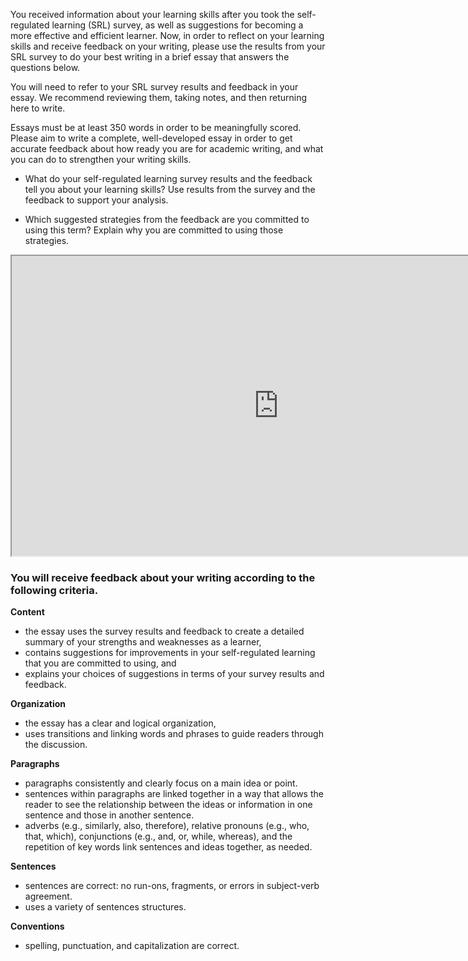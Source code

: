 You received information about your learning skills after you took the self-regulated learning (SRL) survey, as well as suggestions for becoming a more effective and efficient learner. Now, in order to reflect on your learning skills and receive feedback on your writing, please use the results from your SRL survey to do your best writing in a brief essay that answers the questions below. 

You will need to refer to your SRL survey results and feedback in your essay. We recommend reviewing them, taking notes, and then returning here to write.

Essays must be at least 350 words in order to be meaningfully scored. Please aim to write a complete, well-developed essay in order to get accurate feedback about how ready you are for academic writing, and what you can do to strengthen your writing skills.

* What do your self-regulated learning survey results and the feedback tell you about your learning skills? Use results from the survey and the feedback to support your analysis.

* Which suggested strategies from the feedback are you committed to using this term? Explain why you are committed to using those strategies.

<div class="embed-responsive embed-responsive-16by9"><iframe width="853" height="480" src="https://player.vimeo.com/video/212145509"></iframe></div>

### You will receive feedback about your writing according to the following criteria.

**Content**

* the essay uses the survey results and feedback to create a detailed summary of your strengths and weaknesses as a learner,
* contains suggestions for improvements in your self-regulated learning that you are committed to using, and
* explains your choices of suggestions in terms of your survey results and feedback.

**Organization**

* the essay has a clear and logical organization,
* uses transitions and linking words and phrases to guide readers through the discussion.

**Paragraphs**

* paragraphs consistently and clearly focus on a main idea or point.
* sentences within paragraphs are linked together in a way that allows the reader to see the relationship between the ideas or information in one sentence and those in another sentence.
* adverbs (e.g., similarly, also, therefore), relative pronouns (e.g., who, that, which), conjunctions (e.g., and, or, while, whereas), and the repetition of key words link sentences and ideas together, as needed.

**Sentences**

* sentences are correct: no run-ons, fragments, or errors in subject-verb agreement.
* uses a variety of sentences structures. 

**Conventions**

* spelling, punctuation, and capitalization are correct.
